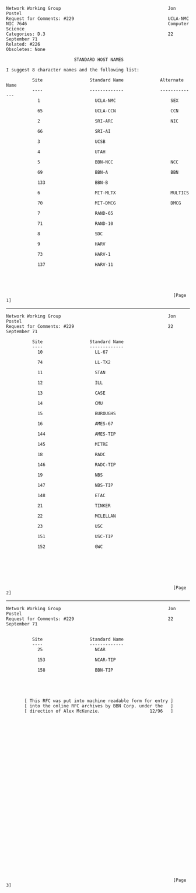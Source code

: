     Network Working Group                                         Jon Postel
    Request for Comments: #229                                    UCLA-NMC
    NIC 7646                                                      Computer Science
    Categories: D.3                                               22 September 71
    Related: #226
    Obsoletes: None

                              STANDARD HOST NAMES

    I suggest 8 character names and the following list:

              Site                  Standard Name              Alternate Name
              ----                  -------------              --------------
                1                     UCLA-NMC                     SEX

                65                    UCLA-CCN                     CCN

                2                     SRI-ARC                      NIC

                66                    SRI-AI

                3                     UCSB

                4                     UTAH

                5                     BBN-NCC                      NCC

                69                    BBN-A                        BBN

                133                   BBN-B

                6                     MIT-MLTX                     MULTICS

                70                    MIT-DMCG                     DMCG

                7                     RAND-65

                71                    RAND-10

                8                     SDC

                9                     HARV

                73                    HARV-1

                137                   HARV-11





                                                                    [Page 1]

------------------------------------------------------------------------

``` newpage
Network Working Group                                         Jon Postel
Request for Comments: #229                                    22 September 71

          Site                  Standard Name
          ----                  -------------
            10                    LL-67

            74                    LL-TX2

            11                    STAN

            12                    ILL

            13                    CASE

            14                    CMU

            15                    BUROUGHS

            16                    AMES-67

            144                   AMES-TIP

            145                   MITRE

            18                    RADC

            146                   RADC-TIP

            19                    NBS

            147                   NBS-TIP

            148                   ETAC

            21                    TINKER

            22                    MCLELLAN

            23                    USC

            151                   USC-TIP

            152                   GWC







                                                                [Page 2]
```

------------------------------------------------------------------------

``` newpage
Network Working Group                                         Jon Postel
Request for Comments: #229                                    22 September 71


          Site                  Standard Name
          ----                  -------------
            25                    NCAR

            153                   NCAR-TIP

            158                   BBN-TIP





       [ This RFC was put into machine readable form for entry ]
       [ into the online RFC archives by BBN Corp. under the   ]
       [ direction of Alex McKenzie.                   12/96   ]
































                                                                [Page 3]
```
